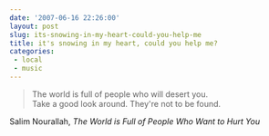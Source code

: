 ```yaml
---
date: '2007-06-16 22:26:00'
layout: post
slug: its-snowing-in-my-heart-could-you-help-me
title: it's snowing in my heart, could you help me?
categories:
 - local
 - music
---
```


> The world is full of people who will desert you.  
> Take a good look around. They're not to be found.

Salim Nourallah, _The World is Full of People Who Want to Hurt You_
